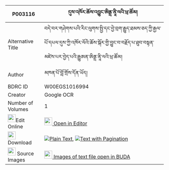 |P003116|དུས་འཁོར་ཆོས་འབྱུང་ཨིནྡྲ་ནཱི་ལའི་ཕྲ་ཚོམ། 
| --- | --- 
|Alternative Title |བདེ་བར་གཤེགས་པའི་རིང་ལུགས་སྤྱི་དང་བྱེ་བྲག་རྒྱུད་ཐམས་ཅད་ཀྱི་རྒྱལ་པོ་དཔལ་དུས་ཀྱི་འཁོར་ལོའི་ཆོས་སྐོར་གྱི་བྱུང་བ་བརྗོད་པ་ཐུབ་བསྟན་མཛེས་པར་བྱེད་པའི་རྒྱུཨན་ཨིནྡྲ་ནཱི་ལའི་ཕྲ་ཚོམ།
|Author| མཁན་པོ་བློ་གྲོས་དོན་ཡོད།
|BDRC ID | W00EGS1016994
|Creator | Google OCR
|Number of Volumes| 1
|<img width="25" src="https://img.icons8.com/color/25/000000/edit-property.png">Edit Online| [<img width="25" src="https://avatars.githubusercontent.com/u/45091458?s=200&v=4"> Open in Editor](http://editor.openpecha.org/P003116)
|<img width="25" src="https://img.icons8.com/fluent/48/000000/download-2.png"/>  Download | [![](https://img.icons8.com/color/20/000000/txt.png)Plain Text](https://github.com/Openpecha/P003116/releases/download/v1/dukhor_chojung_indra(?)_ni_la__plain_P003116.zip), [![](https://img.icons8.com/color/20/000000/txt.png)Text with Pagination](https://github.com/Openpecha/P003116/releases/download/v1/dukhor_chojung_indra(?)_ni_la__pages_P003116.zip)
|<img width="25" src="https://img.icons8.com/plasticine/100/000000/pictures-folder.png"/>  Source Images | [<img width="25" src="https://library.bdrc.io/icons/BUDA-small.svg"> Images of text file open in BUDA](https://library.bdrc.io/show/bdr:W00EGS1016994)